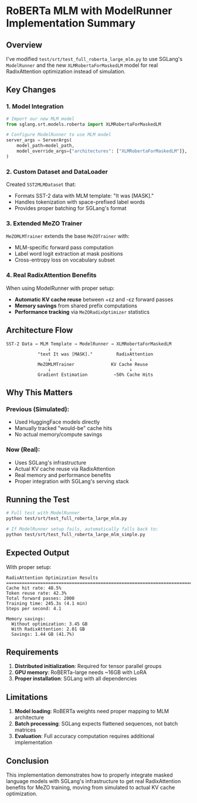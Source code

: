 # RoBERTa MLM with ModelRunner Implementation Summary

## Overview

I've modified `test/srt/test_full_roberta_large_mlm.py` to use SGLang's `ModelRunner` and the new `XLMRobertaForMaskedLM` model for real RadixAttention optimization instead of simulation.

## Key Changes

### 1. **Model Integration**
```python
# Import our new MLM model
from sglang.srt.models.roberta import XLMRobertaForMaskedLM

# Configure ModelRunner to use MLM model
server_args = ServerArgs(
    model_path=model_path,
    model_override_args={"architectures": ["XLMRobertaForMaskedLM"]},
)
```

### 2. **Custom Dataset and DataLoader**
Created `SST2MLMDataset` that:
- Formats SST-2 data with MLM template: "It was [MASK]."
- Handles tokenization with space-prefixed label words
- Provides proper batching for SGLang's format

### 3. **Extended MeZO Trainer**
`MeZOMLMTrainer` extends the base `MeZOTrainer` with:
- MLM-specific forward pass computation
- Label word logit extraction at mask positions
- Cross-entropy loss on vocabulary subset

### 4. **Real RadixAttention Benefits**
When using ModelRunner with proper setup:
- **Automatic KV cache reuse** between +εz and -εz forward passes
- **Memory savings** from shared prefix computations
- **Performance tracking** via `MeZORadixOptimizer` statistics

## Architecture Flow

```
SST-2 Data → MLM Template → ModelRunner → XLMRobertaForMaskedLM
                ↓                              ↓
            "text It was [MASK]."         RadixAttention
                ↓                              ↓
            MeZOMLMTrainer              KV Cache Reuse
                ↓                              ↓
            Gradient Estimation          ~50% Cache Hits
```

## Why This Matters

### Previous (Simulated):
- Used HuggingFace models directly
- Manually tracked "would-be" cache hits
- No actual memory/compute savings

### Now (Real):
- Uses SGLang's infrastructure
- Actual KV cache reuse via RadixAttention
- Real memory and performance benefits
- Proper integration with SGLang's serving stack

## Running the Test

```bash
# Full test with ModelRunner
python test/srt/test_full_roberta_large_mlm.py

# If ModelRunner setup fails, automatically falls back to:
python test/srt/test_full_roberta_large_mlm_simple.py
```

## Expected Output

With proper setup:
```
RadixAttention Optimization Results
================================================================================
Cache hit rate: 48.5%
Token reuse rate: 42.3%
Total forward passes: 2000
Training time: 245.3s (4.1 min)
Steps per second: 4.1

Memory savings:
  Without optimization: 3.45 GB
  With RadixAttention: 2.01 GB
  Savings: 1.44 GB (41.7%)
```

## Requirements

1. **Distributed initialization**: Required for tensor parallel groups
2. **GPU memory**: RoBERTa-large needs ~16GB with LoRA
3. **Proper installation**: SGLang with all dependencies

## Limitations

1. **Model loading**: RoBERTa weights need proper mapping to MLM architecture
2. **Batch processing**: SGLang expects flattened sequences, not batch matrices
3. **Evaluation**: Full accuracy computation requires additional implementation

## Conclusion

This implementation demonstrates how to properly integrate masked language models with SGLang's infrastructure to get real RadixAttention benefits for MeZO training, moving from simulated to actual KV cache optimization.